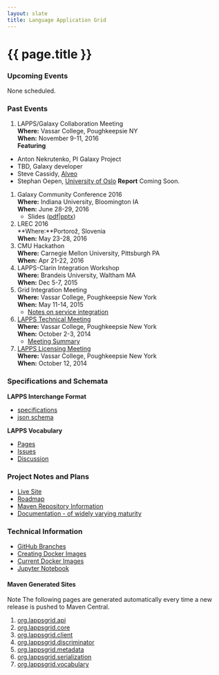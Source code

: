 ```yaml
---
layout: slate
title: Language Application Grid
---
```


<h1>{{ page.title }}</h1>

### Upcoming Events

None scheduled.

### Past Events

1. LAPPS/Galaxy Collaboration Meeting<br/>
**Where:** Vassar College, Poughkeepsie NY<br/>
**When:** November 9-11, 2016<br/>
**Featuring**
 - Anton Nekrutenko, PI Galaxy Project
 - TBD, Galaxy developer
 - Steve Cassidy, [Alveo](http://alveo.edu.au)
 - Stephan Oepen, [University of Oslo](http://www.mn.uio.no/ifi/english/people/aca/oe/)
**Report** Coming Soon.
1. Galaxy Community Conference 2016<br/>
**Where:** Indiana University, Bloomington IA<br/>
**When:** June 28-29, 2016
	* Slides ([pdf](galaxy2016-final.pdf)\|[pptx](galaxy2016-final.pptx))
1. LREC 2016<br/>
**Where:**Portorož, Slovenia<br/>
**When:** May 23-28, 2016
1. CMU Hackathon<br/>
**Where:** Carnegie Mellon University, Pittsburgh PA<br/>
**When:** Apr 21-22, 2016
1. LAPPS-Clarin Integration Workshop<br/>
**Where:** Brandeis University, Waltham MA<br/>
**When:** Dec 5-7, 2015
1. Grid Integration Meeting<br/>
**Where:** Vassar College, Poughkeepsie New York<br/>
**When:** May 11-14, 2015
	* [Notes on service integration](grids/conversion.html)
1. <a href="TechMeeting2014-10-02.html">LAPPS Technical Meeting</a><br/>
**Where:** Vassar College, Poughkeepsie New York<br/>
**When:** October 2-3, 2014
	* [Meeting Summary](Summary2014-10-03.html)
1. [LAPPS Licensing Meeting](Licensing.html)<br/>
**Where:** Vassar College, Poughkeepsie New York<br/>
**When:** October 12, 2014
	
### Specifications and Schemata

**LAPPS Interchange Format**

* [specifications](interchange/index.html)
* [json schema](http://vocab.lappsgrid.org/schema/lif-schema.json)

**LAPPS Vocabulary**

* [Pages](http://vocab.lappsgrid.org)
* [Issues](https://github.com/lapps/vocabulary-pages/issues)
* [Discussion](vocabulary/current_issues.html)

### Project Notes and Plans

* [Live Site](LiveSite.html)
* [Roadmap](Roadmap.html)
* [Maven Repository Information](Maven.html)
* [Documentation - of widely varying maturity](manuals/)

### Technical Information

* [GitHub Branches](technical/github.html)
* [Creating Docker Images](technical/docker.html)
* [Current Docker Images](technical/containers.html)
* [Jupyter Notebook](technical/jupyter.html)
	
#### Maven Generated Sites
<div class="note">
<span class="red">Note</span> The following pages are generated automatically every time
a new release is pushed to Maven Central.
</div>

1. [org.lappsgrid.api](http://lapps.github.io/org.lappsgrid.api)
1. [org.lappsgrid.core](http://lapps.github.io/org.lappsgrid.core)
1. [org.lappsgrid.client](http://lapps.github.io/org.lappsgrid.client)
1. [org.lappsgrid.discriminator](http://lapps.github.io/org.lappsgrid.discriminator)
1. [org.lappsgrid.metadata](http://lapps.github.io/org.lappsgrid.metadata)
1. [org.lappsgrid.serialization](http://lapps.github.io/org.lappsgrid.serialization)
1. [org.lappsgrid.vocabulary](http://lapps.github.io/org.lappsgrid.vocabulary)

